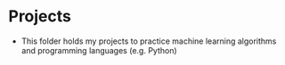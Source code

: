 # Projects

- This folder holds my projects to practice machine learning algorithms and programming languages (e.g. Python)
